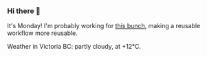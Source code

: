 ### Hi there :wave:

It's Monday! I'm probably working for [this bunch](https://github.com/kohofinancial), making a reusable workflow more reusable.

Weather in Victoria BC: partly cloudy, at +12°C.
